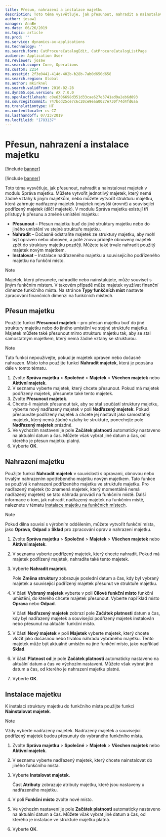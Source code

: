 ```yaml
---
title: Přesun, nahrazení a instalace majetku
description: Toto téma vysvětluje, jak přesunout, nahradit a nainstalovat majetek v modulu Správa majetku.
author: josaw1
manager: AnnBe
ms.date: 06/26/2019
ms.topic: article
ms.prod: ''
ms.service: dynamics-ax-applications
ms.technology: ''
ms.search.form: CatProcureCatalogEdit, CatProcureCatalogListPage
audience: Application User
ms.reviewer: josaw
ms.search.scope: Core, Operations
ms.custom: 2214
ms.assetid: 2f3e0441-414d-402b-b28b-7ab0d650d658
ms.search.region: Global
ms.author: mkirknel
ms.search.validFrom: 2016-02-28
ms.dyn365.ops.version: AX 7.0.0
ms.openlocfilehash: c0e6306698d351d33cae627e3741ad9a2eb6d893
ms.sourcegitcommit: 747bcd25ce7c6c20ce9eaa0027e730f74d4fd6aa
ms.translationtype: HT
ms.contentlocale: cs-CZ
ms.lasthandoff: 07/23/2019
ms.locfileid: "1783137"
---
```

# <a name="move-replace-and-install-assets"></a>Přesun, nahrazení a instalace majetku

[!include [banner](../../includes/banner.md)]

[!include [banner](../../includes/preview-banner.md)]

Toto téma vysvětluje, jak přesunout, nahradit a nainstalovat majetek v modulu Správa majetku. Můžete vytvořit jednotlivý majetek, který nemá žádné vztahy k jiným majetkům, nebo můžete vytvořit strukturu majetku, která zahrnuje nadřazený majetek (majetek nejvyšší úrovně) a související podřízený majetek (dílčí majetek). V modulu Správa majetku existují tři přístupy k přesunu a změně umístění majetku:

- **Přesunout** – Přesun majetku buď do jiné struktury majetku nebo do jiného umístění ve stejné struktuře majetku.
- **Nahradit** – Dočasně odstraňte majetek ze struktury majetku, aby mohl být opraven nebo obnoven, a poté znovu přidejte obnovený majetek zpět do struktury majetku později. Můžete také trvale nahradit použitý majetek novým majetkem.
- **Instalovat** – Instalace nadřazeného majetku a souvisejícího podřízeného majetku na funkční místo.

> [!NOTE]
> Majetek, který přesunete, nahradíte nebo nainstalujete, může souviset s jiným funkčním místem. V takovém případě může majetek využívat finanční dimenze funkčního místa. Na stránce **Typy funkčních míst** nastavte zpracování finančních dimenzí na funkčních místech.

## <a name="move-asset"></a>Přesun majetku

Použijte funkci **Přesunout majetek** – pro přesun majetku buď do jiné struktury majetku nebo do jiného umístění ve stejné struktuře majetku. Majetek můžete také přesunout mimo strukturu majetku tak, aby se stal samostatným majetkem, který nemá žádné vztahy se strukturou.

> [!NOTE]
> Tuto funkci nepoužívejte, pokud je majetek opraven nebo dočasně nahrazen. Místo toho použijte funkci **Nahradit majetek**, která je popsána dále v tomto tématu.

1. Zvolte **Správa majetku** \> **Společné** \> **Majetek** \> **Všechen majetek** nebo **Aktivní majetek**.
2. V seznamu vyberte majetek, který chcete přesunout. Pokud má majetek podřízený majetek, přesunete také tento majetek.
3. Zvolte **Přesunout majetek**.
4. Chcete-li majetek přesunout tak, aby se stal součástí struktury majetku, vyberte nový nadřazený majetek v poli **Nadřazený majetek**. Pokud přesouváte podřízený majetek a chcete jej nastavit jako samostatný majetek, který nemá žádné vztahy ke struktuře, ponechejte pole **Nadřazený majetek** prázdné.
5. Ve výchozím nastavení je pole **Začátek platnosti** automaticky nastaveno na aktuální datum a čas. Můžete však vybrat jiné datum a čas, od kterého je přesun majetku platný.
6. Vyberte **OK**.

## <a name="replace-asset"></a>Nahrazení majetku

Použijte funkci **Nahradit majetek** v souvislosti s opravami, obnovou nebo trvalým nahrazením opotřebeného majetku novým majetkem. Tato funkce se používá k nahrazení podřízeného majetku ve struktuře majetku. Pro nadřazený majetek (to znamená majetek, který momentálně nemá nadřazený majetek) se tato náhrada provádí na funkčním místě. Další informace o tom, jak nahradit nadřazený majetek na funkčním místě, naleznete v tématu [Instalace majetku na funkčních místech](../functional-locations/install-objects-on-functional-locations.md).

> [!NOTE]
> Pokud dílna souvisí s výrobním oddělením, můžete vytvořit funkční místa, jako **Oprava**, **Odpad** a **Sklad** pro zpracování oprav a nahrazení majetku.

1. Zvolte **Správa majetku** \> **Společné** \> **Majetek** \> **Všechen majetek** nebo **Aktivní majetek**.
2. V seznamu vyberte podřízený majetek, který chcete nahradit. Pokud má majetek podřízený majetek, nahradíte také tento majetek.
3. Vyberte **Nahradit majetek**.

    Pole **Změna struktury** zobrazuje poslední datum a čas, kdy byl vybraný majetek a související podřízený majetek přesunut ve struktuře majetku.

4. V části **Vybraný majetek** vyberte v poli **Cílové funkční místo** funkční umístění, do kterého chcete majetek přesunout. Vyberte například místo **Oprava** nebo **Odpad**.

    V části **Nadřazený majetek** zobrazí pole **Začátek platnosti** datum a čas, kdy byl nadřazený majetek a související podřízený majetek instalován nebo přesunut na aktuální funkční místo.

5. V části **Nový majetek** v poli **Majetek** vyberte majetek, který chcete vložit jako dočasnou nebo trvalou náhradu vybraného majetku. Tento majetek může být aktuálně umístěn na jiné funkční místo, jako například **Sklad**.
7. V části **Platnost od** je pole **Začátek platnosti** automaticky nastaveno na aktuální datum a čas ve výchozím nastavení. Můžete však vybrat jiné datum a čas, od kterého je nahrazení majetku platné.
8. Vyberte **OK**.

## <a name="install-asset"></a>Instalace majetku

K instalaci struktury majetku do funkčního místa použijte funkci **Nainstalovat majetek**.

> [!NOTE]
> Vždy vyberte nadřazený majetek. Nadřazený majetek a související podřízený majetek budou přesunuty do vybraného funkčního místa.

1. Zvolte **Správa majetku** \> **Společné** \> **Majetek** \> **Všechen majetek** nebo **Aktivní majetek**.
2. V seznamu vyberte nadřazený majetek, který chcete nainstalovat do jiného funkčního místa.
3. Vyberte **Instalovat majetek**.

    Část **Atributy** zobrazuje atributy majetku, které jsou nastaveny u nadřazeného majetku.

4. V poli **Funkční místo** zvolte nové místo.
5. Ve výchozím nastavení je pole **Začátek platnosti** automaticky nastaveno na aktuální datum a čas. Můžete však vybrat jiné datum a čas, od kterého je instalace ve struktuře majetku platná.
6. Vyberte **OK**.
